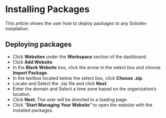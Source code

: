 # Installing Packages

This article shows the user how to deploy packages to any Solodev installation.

## Deploying packages

* Click **Websites** under the **Workspace** section of the dashboard. 
* Click **Add Website**. 
* In the **Blank Website** box, click the arrow in the select box and choose **Import Package**.
* In the textbox located below the select box, click **Choose .zip**. 
* Locate and Select the .zip file and click **Next**. 
* Enter the domain and Select a time zone based on the organization’s location. 
* Click **Next**. The user will be directed to a loading page.
* Click “**Start Managing Your Website**” to open the website with the installed packages. 



